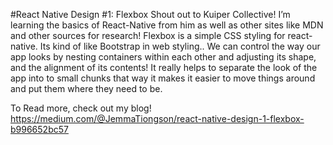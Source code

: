#React Native Design #1: Flexbox
Shout out to Kuiper Collective! I’m learning the basics of React-Native from him as well as other sites like MDN and other sources for research!
Flexbox is a simple CSS styling for react-native. Its kind of like Bootstrap in web styling.. We can control the way our app looks by nesting containers within each other and adjusting its shape, and the alignment of its contents! It really helps to separate 
the look of the app into to small chunks that way it makes it easier to move things around and put them where they need to be.

To Read more, check out my blog!
https://medium.com/@JemmaTiongson/react-native-design-1-flexbox-b996652bc57
